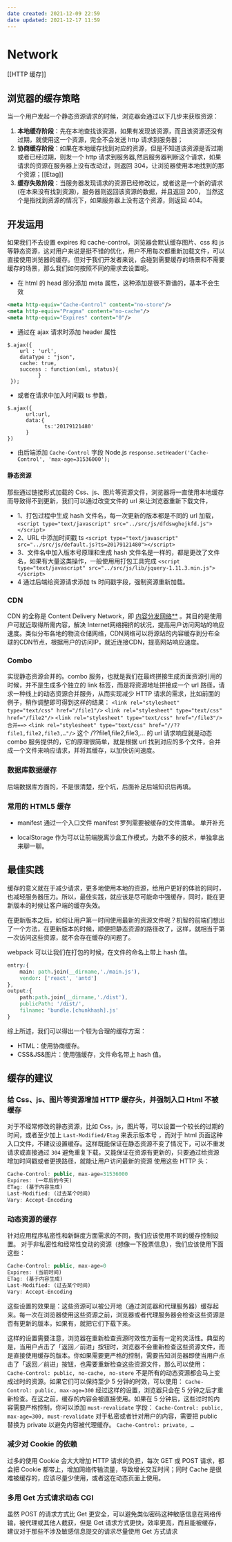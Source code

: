 ```yaml
---
date created: 2021-12-09 22:59
date updated: 2021-12-17 11:59
---
```


# Network
[[HTTP 缓存]]

## 浏览器的缓存策略

当一个用户发起一个静态资源请求的时候，浏览器会通过以下几步来获取资源：

1. **本地缓存阶段**：先在本地查找该资源，如果有发现该资源，而且该资源还没有过期，就使用这一个资源，完全不会发送 http 请求到服务器；
2. **协商缓存阶段**：如果在本地缓存找到对应的资源，但是不知道该资源是否过期或者已经过期，则发一个 http 请求到服务器,然后服务器判断这个请求，如果请求的资源在服务器上没有改动过，则返回 304，让浏览器使用本地找到的那个资源；[[Etag]]
3. **缓存失败阶段**：当服务器发现请求的资源已经修改过，或者这是一个新的请求(在本来没有找到资源)，服务器则返回该资源的数据，并且返回 200， 当然这个是指找到资源的情况下，如果服务器上没有这个资源，则返回 404。

## 开发运用

如果我们不去设置 expires 和 cache-control，浏览器会默认缓存图片、css 和 js 等静态资源，这对用户来说是挺不错的优化，用户不用每次都重新加载文件，可以直接使用浏览器的缓存。但对于我们开发者来说，会碰到需要缓存的场景和不需要缓存的场景，那么我们如何按照不同的需求去设置呢。

- 在 html 的 head 部分添加 meta 属性，这种添加是很不靠谱的，基本不会生效

```xml
<meta http-equiv="Cache-Control" content="no-store"/>  
<meta http-equiv="Pragma" content="no-cache"/>  
<meta http-equiv="Expires" content="0"/>
```

- 通过在 ajax 请求时添加 header 属性

```jsxx
$.ajax({
    url : 'url',
    dataType : "json",
    cache: true,
    success : function(xml, status){    
          }
 });
```

- 或者在请求中加入时间戳 ts 参数，

```jsxx
$.ajax({
      url:url,
      data:{
            ts:'20179121480'
      }
})
```

- 由后端添加 `Cache-Control` 字段
  Node.js
  `response.setHeader('Cache-Control', 'max-age=31536000');`

#### 静态资源

那些通过链接形式加载的 Css、js、图片等资源文件，浏览器将一直使用本地缓存而导致得不到更新，我们可以通过改变文件的 url 来让浏览器重新下载文件，

- 1、打包过程中生成 hash 文件名，每一次更新的版本都是不同的 url 加载，
  `<script type="text/javascript" src="../src/js/dfdswghejkfd.js"></script>`
- 2、URL 中添加时间戳 ts
  `<script type="text/javascript" src="../src/js/default.js?ts=20179121480"></script>`
- 3、文件名中加入版本号原理和生成 hash 文件名是一样的，都是更改了文件名，如果有大量这类操作，一般使用用打包工具完成
  `<script type="text/javascript" src="../src/js/lib/jquery-1.11.3.min.js"></script>`
- 4 通过后端给资源请求添加 ts 时间戳字段，强制资源重新加载。

### CDN

CDN 的全称是 Content Delivery Network，即 [内容分发网络**](https://link.jianshu.com?t=https://link.zhihu.com/?target=http%3A//baike.baidu.com/item/%25E5%2586%2585%25E5%25AE%25B9%25E5%2588%2586%25E5%258F%2591%25E7%25BD%2591%25E7%25BB%259C) 。其目的是使用户可就近取得所需内容，解决 Internet网络拥挤的状况，提高用户访问网站的响应速度。类似分布各地的物流仓储网络，CDN网络可以将源站的内容缓存到分布全球的CDN节点，根据用户的访问IP，就近连接CDN，提高网站响应速度。

### Combo

实现静态资源合并的。combo 服务，也就是我们在最终拼接生成页面资源引用的时候，并不是生成多个独立的 link 标签，而是将资源地址拼接成一个 url 路径，请求一种线上的动态资源合并服务，从而实现减少 HTTP 请求的需求，比如前面的例子，稍作调整即可得到这样的结果：
`<link rel="stylesheet" type="text/css" href="/file1"/>`
`<link rel="stylesheet" type="text/css" href="/file2"/>`
`<link rel="stylesheet" type="text/css" href="/file3"/>`
`合并==>`
`<link rel="stylesheet" type="text/css" href="//??file1,file2,file3,…"/>`
这个 /??file1,file2,file3,… 的 url 请求响应就是动态 combo 服务提供的，它的原理很简单，就是根据 url 找到对应的多个文件，合并成一个文件来响应请求，并将其缓存，以加快访问速度。

### 数据库数据缓存

后端数据库方面的，不是很清楚，挖个坑，后面补足后端知识后再填。

### 常用的 HTML5 缓存

- manifest
  通过一个入口文件 manifest 罗列需要被缓存的文件清单。
  单开补充

- localStorage
  作为可以让前端脱离沙盒工作模式，为数不多的技术，单独拿出来聊一聊。

## 最佳实践

缓存的意义就在于减少请求，更多地使用本地的资源，给用户更好的体验的同时，也减轻服务器压力。所以，最佳实践，就应该是尽可能命中强缓存，同时，能在更新版本的时候让客户端的缓存失效。

在更新版本之后，如何让用户第一时间使用最新的资源文件呢？机智的前端们想出了一个方法，在更新版本的时候，顺便把静态资源的路径改了，这样，就相当于第一次访问这些资源，就不会存在缓存的问题了。

webpack 可以让我们在打包的时候，在文件的命名上带上 hash 值。

```css
entry:{
    main: path.join(__dirname,'./main.js'),
    vendor: ['react', 'antd']
},
output:{
    path:path.join(__dirname,'./dist'),
    publicPath: '/dist/',
    filname: 'bundle.[chunkhash].js'
}
```

综上所述，我们可以得出一个较为合理的缓存方案：

- HTML：使用协商缓存。
- CSS&JS&图片：使用强缓存，文件命名带上 hash 值。

## 缓存的建议

### 给 Css、js、图片等资源增加 HTTP 缓存头，并强制入口 Html 不被缓存

对于不经常修改的静态资源，比如 Css，js，图片等，可以设置一个较长的过期的时间，或者至少加上 `Last-Modified/Etag` 来表示版本号 ，而对于 html 页面这种入口文件，不建议设置缓存。这样既能保证在静态资源不变了情况下，可以不重发请求或直接通过 `304` 避免重复下载，又能保证在资源有更新的，只要通过给资源增加时间戳或者更换路径，就能让用户访问最新的资源
使用这些 HTTP 头：

```jsx
Cache-Control: public, max-age=31536000  
Expires: (一年后的今天)  
ETag: (基于内容生成)  
Last-Modified: (过去某个时间)  
Vary: Accept-Encoding  
```

### 动态资源的缓存

针对应用程序私密性和新鲜度方面需求的不同，我们应该使用不同的缓存控制设置。
对于非私密性和经常性变动的资源（想像一下股票信息），我们应该使用下面这些：

```jsx
Cache-Control: public, max-age=0  
Expires: (当前时间)  
ETag: (基于内容生成)  
Last-Modified: (过去某个时间)  
Vary: Accept-Encoding  
```

这些设置的效果是：这些资源可以被公开地（通过浏览器和代理服务器）缓存起来。每一次在浏览器使用这些资源之前，浏览器或者代理服务器会检查这些资源是否有更新的版本，如果有，就把它们下载下来。

这样的设置需要注意，浏览器在重新检查资源时效性方面有一定的灵活性。典型的是，当用户点击了「返回／前进」按钮时，浏览器不会重新检查这些资源文件，而是直接使用缓存的版本。你如果需要更严格的控制，需要告知浏览器即使当用户点击了「返回／前进」按钮，也需要重新检查这些资源文件，那么可以使用：
`Cache-Control: public, no-cache, no-store`
不是所有的动态资源都会马上变成过时的资源。如果它们可以保持至少 5 分钟的时效，可以使用：
`Cache-Control: public, max-age=300`
经过这样的设置，浏览器只会在 5 分钟之后才重新检查。在这之前，缓存的内容会被直接使用。如果在 5 分钟后，这些过时的内容需要严格控制，你可以添加 `must-revalidate` 字段：
`Cache-Control: public, max-age=300, must-revalidate`
对于私密或者针对用户的内容，需要把 public 替换为 private 以避免内容被代理缓存。
`Cache-Control: private, …`

### 减少对 Cookie 的依赖

过多的使用 Cookie 会大大增加 HTTP 请求的负担，每次 GET 或 POST 请求，都会把 Cookie 都带上，增加网络传输流量，导致增长交互时间；同时 Cache 是很难被缓存的，应该尽量少使用，或者这在动态页面上使用。

### 多用 Get 方式请求动态 CGI

虽然 POST 的请求方式比 Get 更安全，可以避免类似密码这种敏感信息在网络传输，被代理或其他人截获，但是 Get 请求方式更快，效率更高，而且能被缓存，建议对于那些不涉及敏感信息提交的请求尽量使用 Get 方式请求
